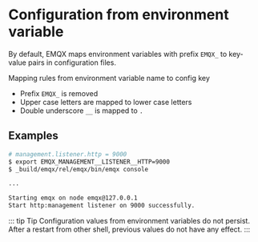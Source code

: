 # Configuration from environment variable

By default, EMQX maps environment variables with prefix ``EMQX_``
to key-value pairs in configuration files.

Mapping rules from environment variable name to config key

- Prefix ``EMQX_`` is removed
- Upper case letters are mapped to lower case letters
- Double underscore ``__`` is mapped to ``.``

## Examples

```bash
# management.listener.http = 9000
$ export EMQX_MANAGEMENT__LISTENER__HTTP=9000
$ _build/emqx/rel/emqx/bin/emqx console

...

Starting emqx on node emqx@127.0.0.1
Start http:management listener on 9000 successfully.
```

::: tip Tip
Configuration values from environment variables do not persist.
After a restart from other shell, previous values do not have any effect.
:::
